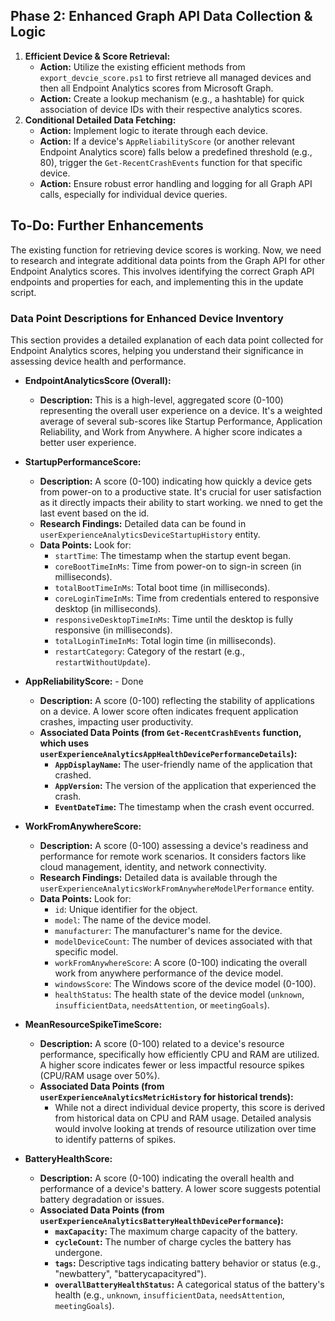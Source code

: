 ## Phase 2: Enhanced Graph API Data Collection & Logic

1.  **Efficient Device & Score Retrieval:**
    *   **Action:** Utilize the existing efficient methods from `export_devcie_score.ps1` to first retrieve all managed devices and then all Endpoint Analytics scores from Microsoft Graph.
    *   **Action:** Create a lookup mechanism (e.g., a hashtable) for quick association of device IDs with their respective analytics scores.
2.  **Conditional Detailed Data Fetching:**
    *   **Action:** Implement logic to iterate through each device.
    *   **Action:** If a device's `AppReliabilityScore` (or another relevant Endpoint Analytics score) falls below a predefined threshold (e.g., 80), trigger the `Get-RecentCrashEvents` function for that specific device.
    *   **Action:** Ensure robust error handling and logging for all Graph API calls, especially for individual device queries.

## To-Do: Further Enhancements

The existing function for retrieving device scores is working. Now, we need to research and integrate additional data points from the Graph API for other Endpoint Analytics scores. This involves identifying the correct Graph API endpoints and properties for each, and implementing this in the update script.

### Data Point Descriptions for Enhanced Device Inventory

This section provides a detailed explanation of each data point collected for Endpoint Analytics scores, helping you understand their significance in assessing device health and performance.

*   **EndpointAnalyticsScore (Overall):**
    *   **Description:** This is a high-level, aggregated score (0-100) representing the overall user experience on a device. It's a weighted average of several sub-scores like Startup Performance, Application Reliability, and Work from Anywhere. A higher score indicates a better user experience.

*   **StartupPerformanceScore:**
    *   **Description:** A score (0-100) indicating how quickly a device gets from power-on to a productive state. It's crucial for user satisfaction as it directly impacts their ability to start working. we nned to get the last event based on the id.
    *   **Research Findings:** Detailed data can be found in `userExperienceAnalyticsDeviceStartupHistory` entity.
    *   **Data Points:** Look for:
        *   `startTime`: The timestamp when the startup event began.
        *   `coreBootTimeInMs`: Time from power-on to sign-in screen (in milliseconds).
        *   `totalBootTimeInMs`: Total boot time (in milliseconds).
        *   `coreLoginTimeInMs`: Time from credentials entered to responsive desktop (in milliseconds).
        *   `responsiveDesktopTimeInMs`: Time until the desktop is fully responsive (in milliseconds).
        *   `totalLoginTimeInMs`: Total login time (in milliseconds).
        *   `restartCategory`: Category of the restart (e.g., `restartWithoutUpdate`).
 

*   **AppReliabilityScore:** - Done
    *   **Description:** A score (0-100) reflecting the stability of applications on a device. A lower score often indicates frequent application crashes, impacting user productivity.
    *   **Associated Data Points (from `Get-RecentCrashEvents` function, which uses `userExperienceAnalyticsAppHealthDevicePerformanceDetails`):**
        *   **`AppDisplayName`:** The user-friendly name of the application that crashed.
        *   **`AppVersion`:** The version of the application that experienced the crash.
        *   **`EventDateTime`:** The timestamp when the crash event occurred.

*   **WorkFromAnywhereScore:**
    *   **Description:** A score (0-100) assessing a device's readiness and performance for remote work scenarios. It considers factors like cloud management, identity, and network connectivity.
    *   **Research Findings:** Detailed data is available through the `userExperienceAnalyticsWorkFromAnywhereModelPerformance` entity.
    *   **Data Points:** Look for:
        *   `id`: Unique identifier for the object.
        *   `model`: The name of the device model.
        *   `manufacturer`: The manufacturer's name for the device.
        *   `modelDeviceCount`: The number of devices associated with that specific model.
        *   `workFromAnywhereScore`: A score (0-100) indicating the overall work from anywhere performance of the device model.
        *   `windowsScore`: The Windows score of the device model (0-100).
        *   `healthStatus`: The health state of the device model (`unknown`, `insufficientData`, `needsAttention`, or `meetingGoals`).

*   **MeanResourceSpikeTimeScore:**
    *   **Description:** A score (0-100) related to a device's resource performance, specifically how efficiently CPU and RAM are utilized. A higher score indicates fewer or less impactful resource spikes (CPU/RAM usage over 50%).
    *   **Associated Data Points (from `userExperienceAnalyticsMetricHistory` for historical trends):**
        *   While not a direct individual device property, this score is derived from historical data on CPU and RAM usage. Detailed analysis would involve looking at trends of resource utilization over time to identify patterns of spikes.

*   **BatteryHealthScore:**
    *   **Description:** A score (0-100) indicating the overall health and performance of a device's battery. A lower score suggests potential battery degradation or issues.
    *   **Associated Data Points (from `userExperienceAnalyticsBatteryHealthDevicePerformance`):**
        *   **`maxCapacity`:** The maximum charge capacity of the battery.
        *   **`cycleCount`:** The number of charge cycles the battery has undergone.
        *   **`tags`:** Descriptive tags indicating battery behavior or status (e.g., "newbattery", "batterycapacityred").
        *   **`overallBatteryHealthStatus`:** A categorical status of the battery's health (e.g., `unknown`, `insufficientData`, `needsAttention`, `meetingGoals`).
